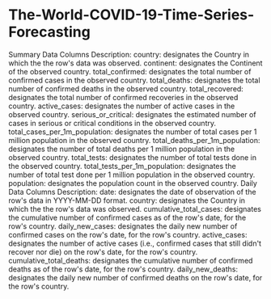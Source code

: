 # The-World-COVID-19-Time-Series-Forecasting
Summary Data Columns Description:
country: designates the Country in which the the row's data was observed.
continent: designates the Continent of the observed country.
total_confirmed: designates the total number of confirmed cases in the observed country.
total_deaths: designates the total number of confirmed deaths in the observed country.
total_recovered: designates the total number of confirmed recoveries in the observed country.
active_cases: designates the number of active cases in the observed country.
serious_or_critical: designates the estimated number of cases in serious or critical conditions in the observed country.
total_cases_per_1m_population: designates the number of total cases per 1 million population in the observed country.
total_deaths_per_1m_population: designates the number of total deaths per 1 million population in the observed country.
total_tests: designates the number of total tests done in the observed country.
total_tests_per_1m_population: designates the number of total test done per 1 million population in the observed country.
population: designates the population count in the observed country.
Daily Data Columns Description:
date: designates the date of observation of the row's data in YYYY-MM-DD format.
country: designates the Country in which the the row's data was observed.
cumulative_total_cases: designates the cumulative number of confirmed cases as of the row's date, for the row's country.
daily_new_cases: designates the daily new number of confirmed cases on the row's date, for the row's country.
active_cases: designates the number of active cases (i.e., confirmed cases that still didn't recover nor die) on the row's date, for the row's country.
cumulative_total_deaths: designates the cumulative number of confirmed deaths as of the row's date, for the row's country.
daily_new_deaths: designates the daily new number of confirmed deaths on the row's date, for the row's country.
